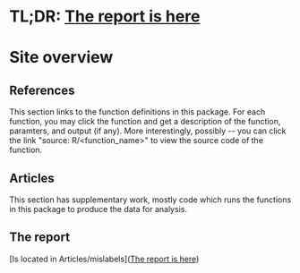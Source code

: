 # TL;DR: [The report is here](https://cmatkhan.github.io/mislabels/articles/mislabels.html)

# Site overview

## References

This section links to the function definitions in this package. 
For each function, you may click the function and get a description of the 
function, paramters, and output (if any). More interestingly, possibly -- you 
can click the link "source: R/<function_name>" to view the source code 
of the function.

## Articles

This section has supplementary work, mostly code which runs the functions in this 
package to produce the data for analysis.

## The report

[Is located in Articles/mislabels]([The report is here](https://cmatkhan.github.io/mislabels/articles/mislabels.html))
